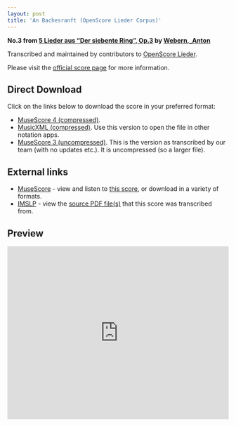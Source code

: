 ```yaml
---
layout: post
title: 'An Bachesranft (OpenScore Lieder Corpus)'
---
```


__No.3 from [5 Lieder aus “Der siebente Ring”, Op.3](https://fourscoreandmore.org/openscore/lieder/Webern,_Anton/5_Lieder_aus_%E2%80%9CDer_siebente_Ring%E2%80%9D,_Op.3/) by [Webern,_Anton](https://fourscoreandmore.org/openscore/lieder/Webern,_Anton)__

Transcribed and maintained by contributors to [OpenScore Lieder].

Please visit the [official score page] for more information.

[official score page]: https://musescore.com/openscore-lieder-corpus/scores/6715795
[OpenScore Lieder]: https://musescore.com/openscore-lieder-corpus

## Direct Download

Click on the links below to download the score in your preferred format:
- [MuseScore 4 (compressed)](https://fourscoreandmore.org/openscore/lieder/Webern,_Anton/5_Lieder_aus_%E2%80%9CDer_siebente_Ring%E2%80%9D,_Op.3/3_An_Bachesranft.mscz).
- [MusicXML (compressed)](https://fourscoreandmore.org/openscore/lieder/Webern,_Anton/5_Lieder_aus_%E2%80%9CDer_siebente_Ring%E2%80%9D,_Op.3/3_An_Bachesranft.mxl). Use this version to open the file in other notation apps.
- [MuseScore 3 (uncompressed)](https://raw.githubusercontent.com/OpenScore/Lieder/refs/heads/main/scores/Webern,_Anton/5_Lieder_aus_%E2%80%9CDer_siebente_Ring%E2%80%9D,_Op.3/3_An_Bachesranft/lc6715795.mscx). This is the version as transcribed by our team (with no updates etc.). It is uncompressed (so a larger file).

## External links

- [MuseScore] - view and listen to [this score][MuseScore], or download in a variety of formats.
- [IMSLP] - view the [source PDF file(s)][IMSLP] that this score was transcribed from.

[MuseScore]: https://musescore.com/score/6715795
[IMSLP]: https://imslp.org/wiki/Special:ReverseLookup/09951

## Preview

<iframe width="100%" height="394" src="https://musescore.com/openscore-lieder-corpus/scores/6715795/embed" frameborder="0" allowfullscreen allow="autoplay; fullscreen"></iframe>
